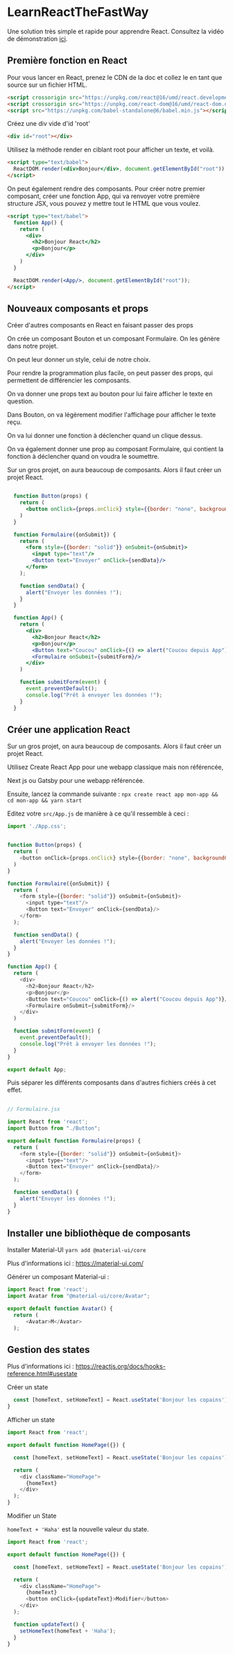 # LearnReactTheFastWay

Une solution très simple et rapide pour apprendre React. 
Consultez la vidéo de démonstration [ici](). 

##  Première fonction en React

Pour vous lancer en React, prenez le CDN de la doc et collez le en tant que source sur un fichier HTML.

```html
<script crossorigin src="https://unpkg.com/react@16/umd/react.development.js"></script>
<script crossorigin src="https://unpkg.com/react-dom@16/umd/react-dom.development.js"></script>
<script src="https://unpkg.com/babel-standalone@6/babel.min.js"></script>
```

Créez une div vide d'id 'root'

```html
<div id="root"></div>
```


Utilisez la méthode render en ciblant root pour afficher un texte, et voilà.

```html
<script type="text/babel">
  ReactDOM.render(<div>Bonjour</div>, document.getElementById("root"));
</script>
```

On peut également rendre des composants.
Pour créer notre premier composant, créer une fonction App, qui va renvoyer votre première structure JSX, vous pouvez y mettre tout le HTML que vous voulez.

```html
<script type="text/babel">
  function App() {
    return (
      <div>
        <h2>Bonjour React</h2>
        <p>Bonjour</p>
      </div>
    )
  }

  ReactDOM.render(<App/>, document.getElementById("root"));
</script>
```

## Nouveaux composants et props 

Créer d'autres composants en React en faisant passer des props

On crée un composant Bouton et un composant Formulaire.
On les génère dans notre projet.

On peut leur donner un style, celui de notre choix.

Pour rendre la programmation plus facile, on peut passer des props, qui permettent de différencier les composants.

On va donner une props text au bouton pour lui faire afficher le texte en question.

Dans Bouton, on va légèrement modifier l'affichage pour afficher le texte reçu.

On va lui donner une fonction à déclencher quand un clique dessus.

On va également donner une prop au composant Formulaire, qui contient la fonction à déclencher quand on voudra le soumettre.

Sur un gros projet, on aura beaucoup de composants. Alors il faut créer un projet React.

```jsx harmony

  function Button(props) {
    return (
      <button onClick={props.onClick} style={{border: "none", backgroundColor: "pink"}}>{props.text}</button>
    )
  }

  function Formulaire({onSubmit}) {
    return (
      <form style={{border: "solid"}} onSubmit={onSubmit}>
        <input type="text"/>
        <Button text="Envoyer" onClick={sendData}/>
      </form>
    );

    function sendData() {
      alert("Envoyer les données !");
    }
  }

  function App() {
    return (
      <div>
        <h2>Bonjour React</h2>
        <p>Bonjour</p>
        <Button text="Coucou" onClick={() => alert("Coucou depuis App")}/>
        <Formulaire onSubmit={submitForm}/>
      </div>
    )

    function submitForm(event) {
      event.preventDefault();
      console.log("Prêt à envoyer les données !");
    }
  }
```

## Créer une application React 

Sur un gros projet, on aura beaucoup de composants. Alors il faut créer un projet React.

Utilisez Create React App pour une webapp classique mais non référencée,

Next js ou Gatsby pour une webapp référencée.

Ensuite, lancez la commande suivante : 
`npx create react app mon-app && cd mon-app && yarn start`

Editez votre `src/App.js` de manière à ce qu'il ressemble à ceci : 

```js
import './App.css';


function Button(props) {
  return (
    <button onClick={props.onClick} style={{border: "none", backgroundColor: "pink"}}>{props.text}</button>
  )
}

function Formulaire({onSubmit}) {
  return (
    <form style={{border: "solid"}} onSubmit={onSubmit}>
      <input type="text"/>
      <Button text="Envoyer" onClick={sendData}/>
    </form>
  );

  function sendData() {
    alert("Envoyer les données !");
  }
}

function App() {
  return (
    <div>
      <h2>Bonjour React</h2>
      <p>Bonjour</p>
      <Button text="Coucou" onClick={() => alert("Coucou depuis App")}/>
      <Formulaire onSubmit={submitForm}/>
    </div>
  )

  function submitForm(event) {
    event.preventDefault();
    console.log("Prêt à envoyer les données !");
  }
}

export default App;
```

Puis séparer les différents composants dans d'autres fichiers créés à cet effet. 

```js
 
// Formulaire.jsx

import React from 'react';
import Button from "./Button";

export default function Formulaire(props) {
  return (
    <form style={{border: "solid"}} onSubmit={onSubmit}>
      <input type="text"/>
      <Button text="Envoyer" onClick={sendData}/>
    </form>
  );

  function sendData() {
    alert("Envoyer les données !");
  }
}

```


## Installer une bibliothèque de composants 

Installer Material-UI
`yarn add @material-ui/core`

Plus d'informations ici : https://material-ui.com/

Générer un composant Material-ui : 

```js
import React from 'react';
import Avatar from "@material-ui/core/Avatar";

export default function Avatar() {
  return (
      <Avatar>M</Avatar>
  );
```


## Gestion des states 

Plus d'informations ici : https://reactjs.org/docs/hooks-reference.html#usestate

Créer un state 

```js
  const [homeText, setHomeText] = React.useState('Bonjour les copains');
}
```

Afficher un state 

```js
import React from 'react';

export default function HomePage({}) {

  const [homeText, setHomeText] = React.useState('Bonjour les copains');

  return (
    <div className="HomePage">
      {homeText}
    </div>
  );
}

```

Modifier un State 

`homeText + 'Haha'` est la nouvelle valeur du state. 

```js
import React from 'react';

export default function HomePage({}) {

  const [homeText, setHomeText] = React.useState('Bonjour les copains');

  return (
    <div className="HomePage">
      {homeText}
      <button onClick={updateText}>Modifier</button>
    </div>
  );

  function updateText() {
    setHomeText(homeText + 'Haha');
  }
}
```
